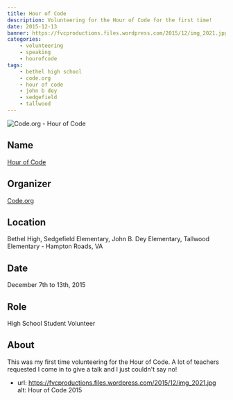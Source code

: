 ```yaml
---
title: Hour of Code
description: Volunteering for the Hour of Code for the first time!
date: 2015-12-13
banner: https://fvcproductions.files.wordpress.com/2015/12/img_2021.jpg
categories:
    - volunteering
    - speaking
    - hourofcode
tags:
    - bethel high school
    - code.org
    - hour of code
    - john b dey
    - sedgefield
    - tallwood
---
```


![Code.org - Hour of Code](https://fvcproductions.files.wordpress.com/2015/11/codeorg.png)

## Name

<a title="Hour of Code" href="https://hourofcode.com" target="_blank" rel="noopener">Hour of Code</a>

## Organizer

[Code.org](https://code.org)

## Location

Bethel High, Sedgefield Elementary, John B. Dey Elementary, Tallwood Elementary - Hampton Roads, VA

## Date

December 7th to 13th, 2015

## Role

High School Student Volunteer

## About

This was my first time volunteering for the Hour of Code. A lot of teachers requested I come in to give a talk and I just couldn't say no!

* url: https://fvcproductions.files.wordpress.com/2015/12/img_2021.jpg
  alt: Hour of Code 2015
